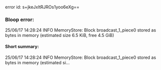 error id: s+jkeJxltRJROs1yoo6eXg==
### Bloop error:

25/06/17 14:28:24 INFO MemoryStore: Block broadcast_1_piece0 stored as bytes in memory (estimated size 6.5 KiB, free 4.5 GiB)
#### Short summary: 

25/06/17 14:28:24 INFO MemoryStore: Block broadcast_1_piece0 stored as bytes in memory (estimated si...